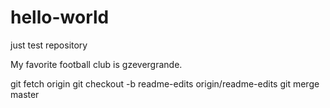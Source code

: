 # hello-world
just test repository

My favorite football club is gzevergrande.


git fetch origin
git checkout -b readme-edits origin/readme-edits
git merge master

